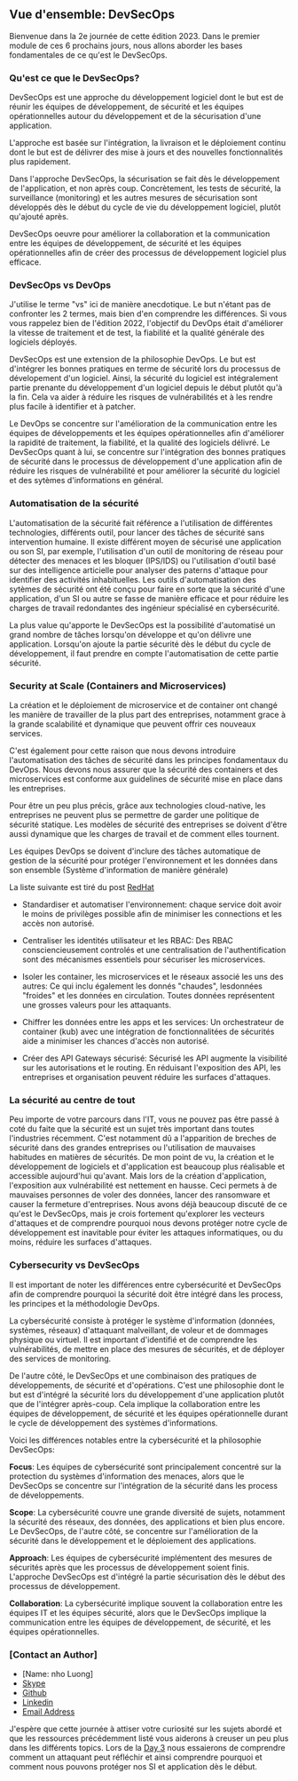 ## Vue d'ensemble: DevSecOps

Bienvenue dans la 2e journée de cette édition 2023. Dans le premier module de ces 6 prochains jours, nous allons aborder les bases fondamentales de ce qu'est le DevSecOps.

### Qu'est ce que le DevSecOps? 

DevSecOps est une approche du développement logiciel dont le but est de réunir les équipes de développement, de sécurité et les équipes opérationnelles autour du développement et de la sécurisation d'une application.

L'approche est basée sur l'intégration, la livraison et le déploiement continu dont le but est de délivrer des mise à jours et des nouvelles fonctionnalités plus rapidement. 

Dans l'approche DevSecOps, la sécurisation se fait dès le développement de l'application, et non après coup. Concrètement, les tests de sécurité, la surveillance (monitoring) et les autres mesures de sécurisation sont développés dès le début du cycle de vie du développement logiciel, plutôt qu'ajouté après.

DevSecOps oeuvre pour améliorer la collaboration et la communication entre les équipes de développement, de sécurité et les équipes opérationnelles afin de créer des processus de développement logiciel plus efficace.

### DevSecOps vs DevOps 

J'utilise le terme "vs" ici de manière anecdotique. Le but n'étant pas de confronter les 2 termes, mais bien d'en comprendre les différences. Si vous vous rappelez bien de l'édition 2022, l'objectif du DevOps était d'améliorer la vitesse de traitement et de test, la fiabilité et la qualité générale des logiciels déployés.

DevSecOps est une extension de la philosophie DevOps. Le but est d'intégrer les bonnes pratiques en terme de sécurité lors du processus de dévelopement d'un logiciel. Ainsi, la sécurité du logiciel est intégralement partie prenante du développement d'un logiciel depuis le début plutôt qu'à la fin. Cela va aider à réduire les risques de vulnérabilités et à les rendre plus facile à identifier et à patcher. 

Le DevOps se concentre sur l'amélioration de la communication entre les équipes de développements et les équipes opérationnelles afin d'améliorer la rapidité de traitement, la fiabilité, et la qualité des logiciels délivré. Le DevSecOps quant à lui, se concentre sur l'intégration des bonnes pratiques de sécurité dans le processus de développement d'une application afin de réduire les risques de vulnérabilité et pour améliorer la sécurité du logiciel et des sytèmes d'informations en général. 

### Automatisation de la sécurité

L'automatisation de la sécurité fait référence a l'utilisation de différentes technologies, différents outil, pour lancer des tâches de sécurité sans intervention humaine.
Il existe différent moyen de sécurisé une application ou son SI, par exemple, l'utilisation d'un outil de monitoring de réseau pour détecter des menaces et les bloquer (IPS/IDS) ou l'utilisation d'outil basé sur des intelligence articielle pour analyser des paterns d'attaque pour identifier des activités inhabituelles. Les outils d'automatisation des sytèmes de sécurité ont été conçu pour faire en sorte que la sécurité d'une application, d'un SI ou autre se fasse de manière efficace et pour réduire les charges de travail redondantes des ingénieur spécialisé en cybersécurité.

La plus value qu'apporte le DevSecOps est la possibilité d'automatisé un grand nombre de tâches lorsqu'on développe et qu'on délivre une application. Lorsqu'on ajoute la partie sécurité dès le début du cycle de développement, il faut prendre en compte l'automatisation de cette partie sécurité.

### Security at Scale (Containers and Microservices)

La création et le déploiement de microservice et de container ont changé les manière de travailler de la plus part des entreprises, notamment grace à la grande scalabilité et dynamique que peuvent offrir ces nouveaux services.

C'est également pour cette raison que nous devons introduire l'automatisation des tâches de sécurité dans les principes fondamentaux du DevOps. Nous devons nous assurer que la sécurité des containers et des microservices est conforme aux guidelines de sécurité mise en place dans les entreprises. 

Pour être un peu plus précis, grâce aux technologies cloud-native, les entreprises ne peuvent plus se permettre de garder une politique de sécurité statique. Les modèles de sécurité des entreprises se doivent d'être aussi dynamique que les charges de travail et de comment elles tournent.

Les équipes DevOps se doivent d'inclure des tâches automatique de gestion de la sécurité pour protéger l'environnement et les données dans son ensemble (Système d'information de manière générale) 

La liste suivante est tiré du post [RedHat](https://www.redhat.com/en/topics/devops/what-is-devsecops)

- Standardiser et automatiser l'environnement: chaque service doit avoir le moins de privilèges possible afin de minimiser les connections et les accès non autorisé.

- Centraliser les identités utilisateur et les RBAC: Des RBAC consciencieusement controlés et une centralisation de l'authentification sont des mécanismes essentiels pour sécuriser les microservices.

- Isoler les container, les microservices et le réseaux associé les uns des autres: Ce qui inclu également les donnés "chaudes", lesdonnées "froides" et les données en circulation. Toutes données représentent une grosses valeurs pour les attaquants.

- Chiffrer les données entre les apps et les services: Un orchestrateur de container (kub) avec une intégration de fonctionnalitées de sécurités aide a minimiser les chances d'accès non autorisé. 

- Créer des API Gateways sécurisé: Sécurisé les API augmente la visibilité sur les autorisations et le routing. En réduisant l'exposition des API, les entreprises et organisation peuvent réduire les surfaces d'attaques.

### La sécurité au centre de tout

Peu importe de votre parcours dans l'IT, vous ne pouvez pas être passé à coté du faite que la sécurité est un sujet très important dans toutes l'industries récemment. C'est notamment dû a l'apparition de breches de sécurité dans des grandes entreprises ou l'utilisation de mauvaises habitudes en matières de sécurités. De mon point de vu, la création et le développement de logiciels et d'application est beaucoup plus réalisable et accessible aujourd'hui qu'avant. Mais lors de la création d'application, l'exposition aux vulnérabilité est nettement en hausse. Ceci permets à de mauvaises personnes de voler des données, lancer des ransomware et causer la fermeture d'entreprises. Nous avons déjà beaucoup discuté de ce qu'est le DevSecOps, mais je crois fortement qu'explorer les vecteurs d'attaques et de comprendre pourquoi nous devons protéger notre cycle de développement est inavitable pour éviter les attaques informatiques, ou du moins, réduire les surfaces d'attaques.


### Cybersecurity vs DevSecOps

Il est important de noter les différences entre cybersécurité et DevSecOps afin de comprendre pourquoi la sécurité doit être intégré dans les process, les principes et la méthodologie DevOps.

La cybersécurité consiste à protéger le système d'information (données, systèmes, réseaux) d'attaquant malveillant, de voleur et de dommages physique ou virtuel. Il est important d'identifié et de comprendre les vulnérabilités, de mettre en place des mesures de sécurités, et de déployer des services de monitoring.

De l'autre côté, le DevSecOps et une combinaison des pratiques de développements, de sécurité et d'opérations. C'est une philosophie dont le but est d'intégré la sécurité lors du développement d'une application plutôt que de l'intégrer après-coup. Cela implique la collaboration entre les équipes de développement, de sécurité et les équipes opérationnelle durant le cycle de développement des systèmes d'informations.

Voici les différences notables entre la cybersécurité et la philosophie DevSecOps: 

**Focus**: Les équipes de cybersécurité sont principalement concentré sur la protection du systèmes d'information des menaces, alors que le DevSecOps se concentre sur l'intégration de la sécurité dans les process de développements.

**Scope**: La cybersécurité couvre une grande diversité de sujets, notamment la sécurité des réseaux, des données, des applications et bien plus encore. Le DevSecOps, de l'autre côté, se concentre sur l'amélioration de la sécurité dans le développement et le déploiement des applications.

**Approach**: Les équipes de cybersécurité implémentent des mesures de sécurités après que les processus de développement soient finis. L'approche DevSecOps est d'intégré la partie sécurisation dès le début des processus de développement.

**Collaboration**: La cybersécurité implique souvent la collaboration entre les équipes IT et les équipes sécurité, alors que le DevSecOps implique la communication entre les équipes de développement, de sécurité, et les équipes opérationnelles.

### [Contact an Author]
* [Name: nho Luong]
* [Skype](luongutnho_skype)
* [Github](https://github.com/nholuongut/)
* [Linkedin](https://www.linkedin.com/in/nholuong/)
* [Email Address](luongutnho@hotmail.com)

J'espère que cette journée à attiser votre curiosité sur les sujets abordé et que les ressources précédemment listé vous aiderons à creuser un peu plus dans les différents topics. Lors de la [Day 3](day03.md) nous essaierons de comprendre comment un attaquant peut réfléchir et ainsi comprendre pourquoi et comment nous pouvons protéger nos SI et application dès le début.